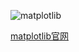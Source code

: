 

![matplotlib](https://matplotlib.org/stable/_static/logo2_compressed.svg)

[matplotlib官网](https://matplotlib.org/stable/index.html)

